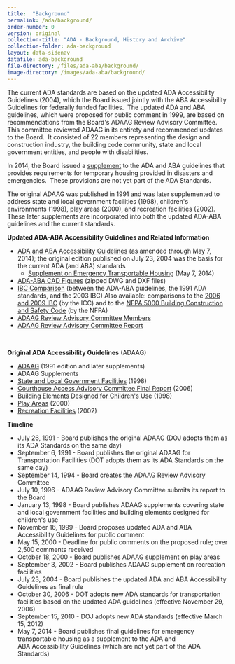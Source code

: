 ```yaml
---
title:  "Background"
permalink: /ada/background/
order-number: 0
version: original
collection-title: "ADA - Background, History and Archive"
collection-folder: ada-background
layout: data-sidenav
datafile: ada-background
file-directory: /files/ada-aba/background/
image-directory: /images/ada-aba/background/
---
```

The current ADA standards are based on the updated ADA Accessibility
Guidelines (2004), which the Board issued jointly with the ABA
Accessibility Guidelines for federally funded facilities.  The updated
ADA and ABA guidelines, which were proposed for public comment in 1999,
are based on recommendations from the Board\'s ADAAG Review Advisory
Committee.  This committee reviewed ADAAG in its entirety and
recommended updates to the Board.  It consisted of 22 members
representing the design and construction industry, the building code
community, state and local government entities, and people with
disabilities.

In 2014, the Board issued
a [supplement](/guidelines-and-standards/buildings-and-sites/about-the-ada-standards/background/emergency-transportable-housing) to
the ADA and ABA guidelines that provides requirements for temporary
housing provided in disasters and emergencies.  These provisions are not
yet part of the ADA Standards.

The original ADAAG was published in 1991 and was later supplemented to
address state and local government facilities (1998), children\'s
environments (1998), play areas (2000), and recreation facilities
(2002).  These later supplements are incorporated into both the updated
ADA-ABA guidelines and the current standards.  

**Updated ADA-ABA Accessibility Guidelines and Related Information**

-   [ADA and ABA Accessibility
    Guidelines](/guidelines-and-standards/buildings-and-sites/about-the-ada-standards/background/ada-aba-accessibility-guidelines-2004)
    (as amended through May 7, 2014); the original edition published on
    July 23, 2004 was the basis for the current ADA (and ABA) standards 
    -   [Supplement on Emergency Transportable
        Housing](/guidelines-and-standards/buildings-and-sites/about-the-ada-standards/background/final-guidelines-for-emergency-transportable-housing)
        (May 7, 2014)
-   [ADA-ABA CAD
    Figures](/images/guidelines_standards/Buildings_Sites/ADA_Standards/ADA-ABA_Guidelines/ada-aba-figures.zip)
    (zipped DWG and DXF files)
-   [IBC
    Comparison](/guidelines-and-standards/buildings-and-sites/about-the-ada-standards/background/ibc-comparison)
    (between the ADA-ABA guidelines, the 1991 ADA standards, and the
    2003 IBC) Also available: comparisons to the [2006 and 2009
    IBC](http://www.iccsafe.org/safety/Pages/accessibility-1.aspx) (by
    the ICC) and to the [NFPA 5000 Building Construction and Safety
    Code](http://www.nfpa.org/assets/files/pdf/5000-ada-aba-agcomparison0506.pdf)
    (by the NFPA)
-   [ADAAG Review Advisory Committee
    Members](/guidelines-and-standards/buildings-and-sites/about-the-ada-standards/background/advisory-committee)
-   [ADAAG Review Advisory Committee
    Report](/guidelines-and-standards/buildings-and-sites/about-the-ada-standards/background/adaag-review-advisory-committee-report)

 

**Original ADA Accessibility Guidelines** (ADAAG)

-   [ADAAG](/guidelines-and-standards/buildings-and-sites/about-the-ada-standards/background/adaag) (1991
    edition and later supplements)
-   ADAAG Supplements
-   [State and Local Government
    Facilities](/guidelines-and-standards/buildings-and-sites/about-the-ada-standards/background/ada-accessibility-guidelines-for-state-local-government-facilities) (1998)
-   [Courthouse Access Advisory Committee Final
    Report](/guidelines-and-standards/buildings-and-sites/about-the-ada-standards/background/courthouse-access-advisory-committee-final-report) (2006)
-   [Building Elements Designed for Children\'s
    Use](/guidelines-and-standards/buildings-and-sites/about-the-ada-standards/background/ada-accessibility-guidelines-for-building-elements-designed-for-children-s-use) (1998)
-   [Play
    Areas](/guidelines-and-standards/buildings-and-sites/about-the-ada-standards/background/ada-accessibility-guidelines-for-play-areas) (2000)
-   [Recreation
    Facilities](/guidelines-and-standards/buildings-and-sites/about-the-ada-standards/background/ada-accessibility-guidelines-for-recreation-facilities) (2002)

**Timeline**

-   July 26, 1991 - Board publishes the original ADAAG (DOJ adopts them
    as its ADA Standards on the same day)
-   September 6, 1991 - Board publishes the original ADAAG for
    Transportation Facilities (DOT adopts them as its ADA Standards on
    the same day)
-   September 14, 1994 - Board creates the ADAAG Review Advisory
    Committee
-   July 10, 1996 - ADAAG Review Advisory Committee submits its report
    to the Board
-   January 13, 1998 - Board publishes ADAAG supplements covering state
    and local government facilities and building elements designed for
    children\'s use
-   November 16, 1999 - Board proposes updated ADA and ABA Accessibility
    Guidelines for public comment
-   May 15, 2000 - Deadline for public comments on the proposed rule;
    over 2,500 comments received
-   October 18, 2000 - Board publishes ADAAG supplement on play areas
-   September 3, 2002 - Board publishes ADAAG supplement on recreation
    facilities
-   July 23, 2004 - Board publishes the updated ADA and ABA
    Accessibility Guidelines as final rule
-   October 30, 2006 - DOT adopts new ADA standards for transportation
    facilities based on the updated ADA guidelines (effective November
    29, 2006)
-   September 15, 2010 - DOJ adopts new ADA standards (effective March
    15, 2012)
-   May 7, 2014 - Board publishes final guidelines for emergency
    transportable housing as a supplement to the ADA and
    ABA Accessibility Guidelines (which are not yet part of the ADA
    Standards)

